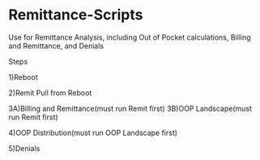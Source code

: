 # Remittance-Scripts
Use for Remittance Analysis, including Out of Pocket calculations, Billing and Remittance, and Denials

Steps

1)Reboot 

2)Remit Pull from Reboot


3A)Billing and Remittance(must run Remit first)
3B)OOP Landscape(must run Remit first)

4)OOP Distribution(must run OOP Landscape first)

5)Denials
